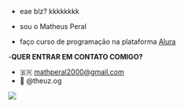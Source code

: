 - eae blz? kkkkkkkk
 
- sou o Matheus Peral
  
- faço curso de programação na plataforma [Alura](https://www.alura.com.br)

-**QUER ENTRAR EM CONTATO COMIGO?**
- 🇧🇷 mathperal2000@gmail.com
- 📸 @theuz.og

  

 ![](https://media1.tenor.com/m/rACyaLH5y4QAAAAd/yy6uri-yurleezy.gif)
